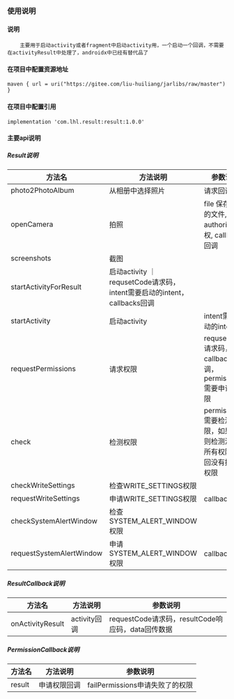 ###  使用说明

#### 说明   
        主要用于启动activity或者fragment中启动activity用，一个启动一个回调，不需要在activityResult中处理了，androidx中已经有替代品了
#### 在项目中配置资源地址
```
maven { url = uri("https://gitee.com/liu-huiliang/jarlibs/raw/master") }
```

#### 在项目中配置引用
```
implementation 'com.lhl.result:result:1.0.0'
```

#### 主要api说明
##### Result说明
| 方法名 | 方法说明 | 参数说明                                         |
| --- | --- |----------------------------------------------|
 | photo2PhotoAlbum | 从相册中选择照片 | 请求回调                                         |
 | openCamera | 拍照 | file 保存相片的文件, authority 授权, callback 回调      |
 | screenshots | 截图 |                                              |
 | startActivityForResult  | 启动activity ｜ requsetCode请求码，intent需要启动的intent，callbacks回调 |
 |  startActivity | 启动activity | intent需要启动的intent                            |
 | requestPermissions | 请求权限  | requsetCode请求码，callback回调，permissions需要申请的权限 |
 | check | 检测权限 |  permissions需要检测的权限，如果不传则检测清单中所有权限,返回没有授权的权限 |
 | checkWriteSettings |  检查WRITE_SETTINGS权限 |  |
 | requestWriteSettings | 申请WRITE_SETTINGS权限 | callback回调 |
 | checkSystemAlertWindow | 检查SYSTEM_ALERT_WINDOW权限 | |
 | requestSystemAlertWindow | 申请SYSTEM_ALERT_WINDOW权限 | callback回调 |
##### ResultCallback说明  


| 方法名 | 方法说明 | 参数说明                                         |
| --- | --- |----------------------------------------------|
 | onActivityResult | activity回调 | requestCode请求码，resultCode响应码，data回传数据 |

##### PermissionCallback说明


| 方法名 | 方法说明 | 参数说明                                         |
| --- | -- |----------------------------------------------|
| result | 申请权限回调 | failPermissions申请失败了的权限 |
